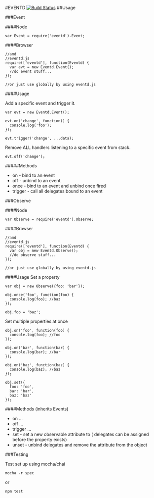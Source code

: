 #EVENTD
[![Build Status](https://travis-ci.org/web-mech/eventd.png?branch=master)](https://travis-ci.org/web-mech/eventd)
##Usage

###Event

####Node
```
var Event = require('eventd').Event;
```

####Browser
```
//amd
//eventd.js
require(['eventd'], function(Eventd) {
  var evt = new Eventd.Event();
  //do event stuff...
});

//or just use globally by using eventd.js
```

####Usage

Add a specific event and trigger it.
```
var evt = new Eventd.Event();

evt.on('change', function() {
  console.log('foo');
});

evt.trigger('change', ...data);
```

Remove ALL handlers listening to a specific event from stack.
```
evt.off('change');
```


#####Methods
 - on - bind to an event
 - off - unbind to an event
 - once - bind to an event and unbind once fired
 - trigger - call all delegates bound to an event



###Observe

####Node
```
var Observe = require('eventd').Observe;
```

####Browser
```
//amd
//eventd.js
require(['eventd'], function(Eventd) {
  var obj = new Eventd.Observe();
  //do observe stuff...
});

//or just use globally by using eventd.js
```


####Usage
Set a property
```
var obj = new Observe({foo: 'bar'});

obj.once('foo', function(foo) {
  console.log(foo); //baz
});

obj.foo = 'baz';
```

Set multiple properties at once
```
obj.on('foo', function(foo) {
  console.log(foo); //foo
});

obj.on('bar', function(bar) {
  console.log(bar); //bar
});

obj.on('baz', function(baz) {
  console.log(baz); //baz
});

obj.set({
  foo: 'foo',
  bar: 'bar',
  baz: 'baz'
});
```

####Methods (inherits Events)
 - on ...
 - off ...
 - trigger ...
 - set - set a new observable attribute to ( delegates can be assigned before the property exists)
 - unset - unbind delegates and remove the attribute from the object

###Testing

Test set up using mocha/chai
```
mocha -r spec
```

or 

```
npm test
```
